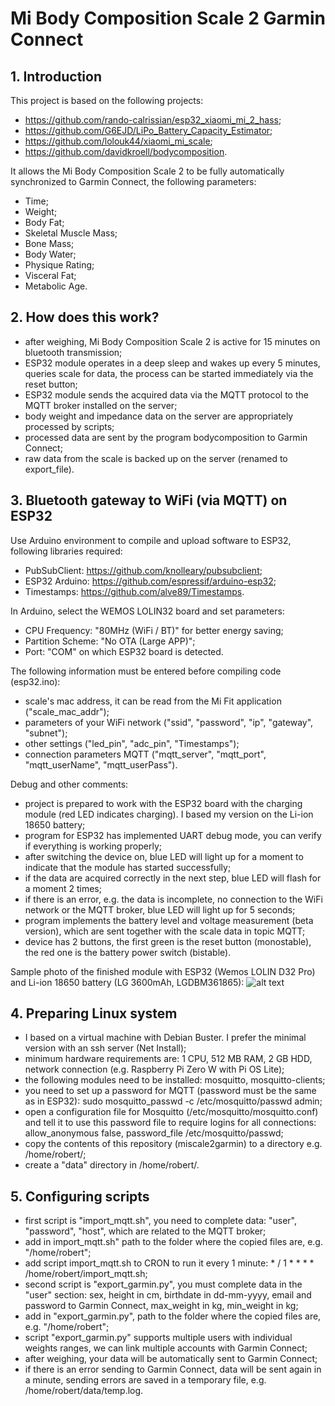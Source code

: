 # Mi Body Composition Scale 2 Garmin Connect

## 1. Introduction
This project is based on the following projects:
- https://github.com/rando-calrissian/esp32_xiaomi_mi_2_hass;
- https://github.com/G6EJD/LiPo_Battery_Capacity_Estimator;
- https://github.com/lolouk44/xiaomi_mi_scale;
- https://github.com/davidkroell/bodycomposition.

It allows the Mi Body Composition Scale 2 to be fully automatically synchronized to Garmin Connect, the following parameters:
- Time;
- Weight;
- Body Fat;
- Skeletal Muscle Mass;
- Bone Mass;
- Body Water;
- Physique Rating;
- Visceral Fat;
- Metabolic Age.

## 2. How does this work?
 - after weighing, Mi Body Composition Scale 2 is active for 15 minutes on bluetooth transmission;
 - ESP32 module operates in a deep sleep and wakes up every 5 minutes, queries scale for data, the process can be started immediately via the reset button;
 - ESP32 module sends the acquired data via the MQTT protocol to the MQTT broker installed on the server;
 - body weight and impedance data on the server are appropriately processed by scripts;
 - processed data are sent by the program bodycomposition to Garmin Connect;
 - raw data from the scale is backed up on the server (renamed to export_file).
 
## 3. Bluetooth gateway to WiFi (via MQTT) on ESP32
Use Arduino environment to compile and upload software to ESP32, following libraries required:
- PubSubClient: https://github.com/knolleary/pubsubclient;
- ESP32 Arduino: https://github.com/espressif/arduino-esp32;
- Timestamps: https://github.com/alve89/Timestamps.

In Arduino, select the WEMOS LOLIN32 board and set parameters:
- CPU Frequency: "80MHz (WiFi / BT)" for better energy saving;
- Partition Scheme: "No OTA (Large APP)";
- Port: "COM" on which ESP32 board is detected.

The following information must be entered before compiling code (esp32.ino):
- scale's mac address, it can be read from the Mi Fit application ("scale_mac_addr");
- parameters of your WiFi network ("ssid", "password", "ip", "gateway", "subnet");
- other settings ("led_pin", "adc_pin", "Timestamps");
- connection parameters MQTT ("mqtt_server", "mqtt_port", "mqtt_userName", "mqtt_userPass").

Debug and other comments:
- project is prepared to work with the ESP32 board with the charging module (red LED indicates charging). I based my version on the Li-ion 18650 battery;
- program for ESP32 has implemented UART debug mode, you can verify if everything is working properly;
- after switching the device on, blue LED will light up for a moment to indicate that the module has started successfully;
- if the data are acquired correctly in the next step, blue LED will flash for a moment 2 times;
- if there is an error, e.g. the data is incomplete, no connection to the WiFi network or the MQTT broker, blue LED will light up for 5 seconds;
- program implements the battery level and voltage measurement (beta version), which are sent together with the scale data in topic MQTT;
- device has 2 buttons, the first green is the reset button (monostable), the red one is the battery power switch (bistable).

Sample photo of the finished module with ESP32 (Wemos LOLIN D32 Pro) and Li-ion 18650 battery (LG 3600mAh, LGDBM361865):
![alt text](https://github.com/RobertWojtowicz/miscale2garmin/blob/master/esp32.jpg)

## 4. Preparing Linux system
- I based on a virtual machine with Debian Buster. I prefer the minimal version with an ssh server (Net Install);
- minimum hardware requirements are: 1 CPU, 512 MB RAM, 2 GB HDD, network connection (e.g. Raspberry Pi Zero W with Pi OS Lite);
- the following modules need to be installed: mosquitto, mosquitto-clients;
- you need to set up a password for MQTT (password must be the same as in ESP32): sudo mosquitto_passwd -c /etc/mosquitto/passwd admin;
- open a configuration file for Mosquitto (/etc/mosquitto/mosquitto.conf) and tell it to use this password file to require logins for all connections: allow_anonymous false, password_file /etc/mosquitto/passwd;
- copy the contents of this repository (miscale2garmin) to a directory e.g. /home/robert/;
- create a "data" directory in /home/robert/.

## 5. Configuring scripts
- first script is "import_mqtt.sh", you need to complete data: "user", "password", "host", which are related to the MQTT broker;
- add in import_mqtt.sh" path to the folder where the copied files are, e.g. "/home/robert";
- add script import_mqtt.sh to CRON to run it every 1 minute: * / 1 * * * * /home/robert/import_mqtt.sh;
- second script is "export_garmin.py", you must complete data in the "user" section: sex, height in cm, birthdate in dd-mm-yyyy, email and password to Garmin Connect, max_weight in kg, min_weight in kg;
- add in "export_garmin.py", path to the folder where the copied files are, e.g. "/home/robert";
- script "export_garmin.py" supports multiple users with individual weights ranges, we can link multiple accounts with Garmin Connect;
- after weighing, your data will be automatically sent to Garmin Connect;
- if there is an error sending to Garmin Connect, data will be sent again in a minute, sending errors are saved in a temporary file, e.g. /home/robert/data/temp.log.

